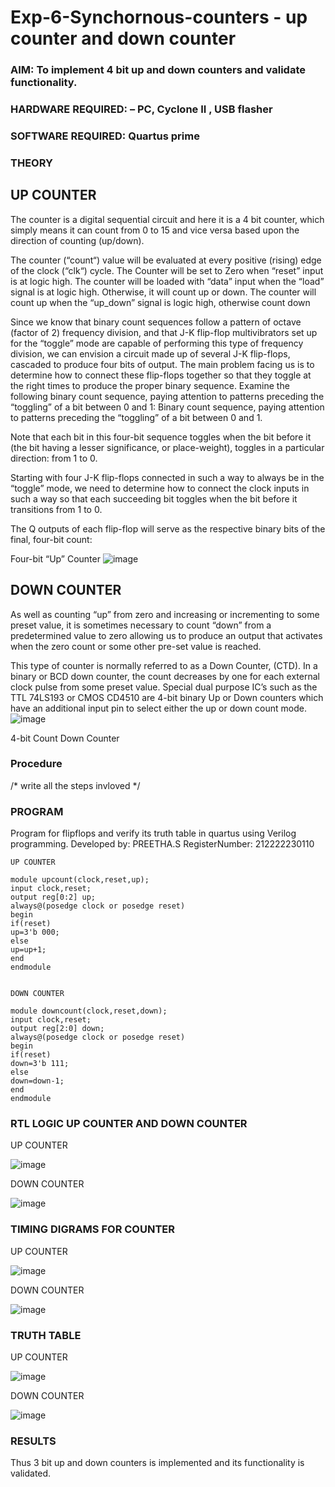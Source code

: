 # Exp-6-Synchornous-counters - up counter and down counter 
### AIM: To implement 4 bit up and down counters and validate  functionality.
### HARDWARE REQUIRED:  – PC, Cyclone II , USB flasher
### SOFTWARE REQUIRED:   Quartus prime
### THEORY 

## UP COUNTER 
The counter is a digital sequential circuit and here it is a 4 bit counter, which simply means it can count from 0 to 15 and vice versa based upon the direction of counting (up/down). 

The counter (“count“) value will be evaluated at every positive (rising) edge of the clock (“clk“) cycle.
The Counter will be set to Zero when “reset” input is at logic high.
The counter will be loaded with “data” input when the “load” signal is at logic high. Otherwise, it will count up or down.
The counter will count up when the “up_down” signal is logic high, otherwise count down

Since we know that binary count sequences follow a pattern of octave (factor of 2) frequency division, and that J-K flip-flop multivibrators set up for the “toggle” mode are capable of performing this type of frequency division, we can envision a circuit made up of several J-K flip-flops, cascaded to produce four bits of output.
The main problem facing us is to determine how to connect these flip-flops together so that they toggle at the right times to produce the proper binary sequence.
Examine the following binary count sequence, paying attention to patterns preceding the “toggling” of a bit between 0 and 1:
Binary count sequence, paying attention to patterns preceding the “toggling” of a bit between 0 and 1.

Note that each bit in this four-bit sequence toggles when the bit before it (the bit having a lesser significance, or place-weight), toggles in a particular direction: from 1 to 0.



 
 

Starting with four J-K flip-flops connected in such a way to always be in the “toggle” mode, we need to determine how to connect the clock inputs in such a way so that each succeeding bit toggles when the bit before it transitions from 1 to 0.

The Q outputs of each flip-flop will serve as the respective binary bits of the final, four-bit count:

 
 

Four-bit “Up” Counter
![image](https://user-images.githubusercontent.com/36288975/169644758-b2f4339d-9532-40c5-af40-8f4f8c942e2c.png)



## DOWN COUNTER 

As well as counting “up” from zero and increasing or incrementing to some preset value, it is sometimes necessary to count “down” from a predetermined value to zero allowing us to produce an output that activates when the zero count or some other pre-set value is reached.

This type of counter is normally referred to as a Down Counter, (CTD). In a binary or BCD down counter, the count decreases by one for each external clock pulse from some preset value. Special dual purpose IC’s such as the TTL 74LS193 or CMOS CD4510 are 4-bit binary Up or Down counters which have an additional input pin to select either the up or down count mode.
![image](https://user-images.githubusercontent.com/36288975/169644844-1a14e123-7228-4ed8-81a9-eb937dff4ac8.png)


4-bit Count Down Counter
### Procedure
/* write all the steps invloved */



### PROGRAM 

Program for flipflops  and verify its truth table in quartus using Verilog programming.
Developed by: PREETHA.S
RegisterNumber: 212222230110
```
UP COUNTER

module upcount(clock,reset,up);
input clock,reset;
output reg[0:2] up;
always@(posedge clock or posedge reset)
begin
if(reset)
up=3'b 000;
else
up=up+1;
end
endmodule


DOWN COUNTER

module downcount(clock,reset,down);
input clock,reset;
output reg[2:0] down;
always@(posedge clock or posedge reset)
begin
if(reset)
down=3'b 111;
else
down=down-1;
end
endmodule

```




### RTL LOGIC UP COUNTER AND DOWN COUNTER  

UP COUNTER

![image](https://github.com/Preetha-Senthamilan/Exp-7-Synchornous-counters-/assets/119390282/736a517a-6587-4749-8ba6-7e32037240eb)


DOWN COUNTER

![image](https://github.com/Preetha-Senthamilan/Exp-7-Synchornous-counters-/assets/119390282/d4356201-1177-4e4c-8109-9e125e48169c)






### TIMING DIGRAMS FOR COUNTER  

UP COUNTER

![image](https://github.com/Preetha-Senthamilan/Exp-7-Synchornous-counters-/assets/119390282/d84a50e1-8041-430d-bcf6-04646e99b808)



DOWN COUNTER

![image](https://github.com/Preetha-Senthamilan/Exp-7-Synchornous-counters-/assets/119390282/04c706be-5dc4-4080-aa8e-8321ea2fb17b)



### TRUTH TABLE 

UP COUNTER

![image](https://github.com/Preetha-Senthamilan/Exp-7-Synchornous-counters-/assets/119390282/79ed8893-5ba4-41da-9c42-41ab6a7d5229)

DOWN COUNTER

![image](https://github.com/Preetha-Senthamilan/Exp-7-Synchornous-counters-/assets/119390282/246a8cfd-4d09-4e91-a146-33f6b21a49b9)



### RESULTS 

Thus 3 bit up and down counters is implemented and its functionality is validated.
